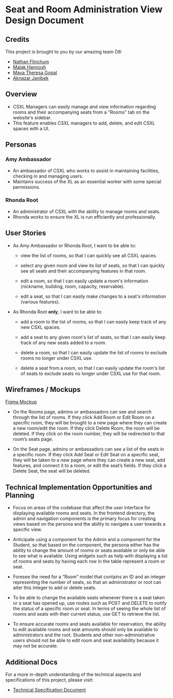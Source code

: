 # Seat and Room Administration View Design Document

## Credits

This project is brought to you by our amazing team D8:

- [Nathan Flinchum](https://github.com/nathanlf)
- [Malak Hannosh](https://github.com/malakhannosh)
- [Maya Theresa Gopal](https://github.com/mayather)
- [Aknazar Janibek](https://github.com/ajanibekcode)

## Overview

- CSXL Managers can easily manage and view information regarding rooms and their accompanying seats from a "Rooms" tab on the website's sidebar.
- This feature enables CSXL managers to add, delete, and edit CSXL spaces with a UI.

## Personas

### Amy Ambassador

- An ambassador of CSXL who works to assist in maintaining facilities, checking in and managing users.
- Maintains success of the XL as an essential worker with some special permissions.

### Rhonda Root

- An administrator of CSXL with the ability to manage rooms and seats.
- Rhonda works to ensure the XL is run efficiently and professionally.

## User Stories

- As Amy Ambassador or Rhonda Root, I want to be able to:

  - view the list of rooms, so that I can quickly see all CSXL spaces.

  - select any given room and view its list of seats, so that I can quickly see all seats and their accompanying features in that room.

  - edit a room, so that I can easily update a room's information (nickname, building, room, capacity, reservable).

  - edit a seat, so that I can easily make changes to a seat's information (various features).

- As Rhonda Root **only**, I want to be able to:

  - add a room to the list of rooms, so that I can easily keep track of any new CSXL spaces.

  - add a seat to any given room's list of seats, so that I can easily keep track of any new seats added to a room.

  - delete a room, so that I can easily update the list of rooms to exclude rooms no longer under CSXL use.

  - delete a seat from a room, so that I can easily update the room's list of seats to exclude seats no longer under CSXL use for that room.

## Wireframes / Mockups

[Figma Mockup](https://www.figma.com/file/xK2MeKeAjWPKylptcLgjIY/Untitled?type=design&node-id=0-1&mode=design&t=SmvHrcxg7oMe67RO-0)

- On the Rooms page, admins or ambassadors can see and search through the list of rooms. If they click Add Room or Edit Room on a specific room, they will be brought to a new page where they can create a new room/edit the room. If they click Delete Room, the room will be deleted. If they click on the room number, they will be redirected to that room’s seats page.

- On the Seat page, admins or ambassadors can see a list of the seats in a specific room. If they click Add Seat or Edit Seat on a specific seat, they will be taken to a new page where they can create a new seat, add features, and connect it to a room, or edit the seat’s fields. If they click a Delete Seat, the seat will be deleted.

## Technical Implementation Opportunities and Planning

- Focus on areas of the codebase that affect the user interface for displaying available rooms and seats. In the frontend directory, the admin and navigation components is the primary focus for creating views based on the persona and the ability to navigate a user towards a specific view.

- Anticipate using a component for the Admin and a component for the Student, so that based on the component, the persona either has the ability to change the amount of rooms or seats available or only be able to see what is available. Using widgets such as <mat-table> help with displaying a list of rooms and seats by having each row in the table represent a room or seat.

- Foresee the need for a “Room” model that contains an ID and an integer representing the number of seats, so that an administrator or root can alter this integer to add or delete seats.

- To be able to change the available seats whenever there is a seat taken or a seat has opened up, use routes such as POST and DELETE to notify the status of a specific room or seat. In terms of seeing the whole list of rooms and seats with their current status, use GET to retrieve the list.

- To ensure accurate rooms and seats available for reservation, the ability to edit available rooms and seat amounts should only be available to administrators and the root. Students and other non-administrative users should not be able to edit room and seat availability because it may not be accurate.

## Additional Docs

For a more in-depth understanding of the technical aspects and specifications of this project, please visit:

- [Technical Specification Document](seat-and-room-admin-views--spec.md)
